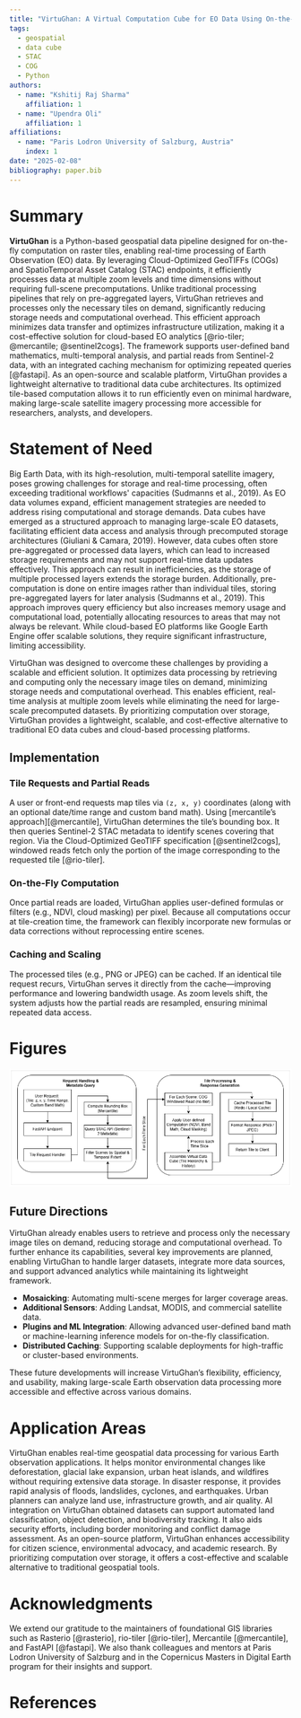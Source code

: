 ```yaml
---
title: "VirtuGhan: A Virtual Computation Cube for EO Data Using On-the-Fly Tiling Computation"
tags:
  - geospatial
  - data cube
  - STAC
  - COG
  - Python
authors:
  - name: "Kshitij Raj Sharma"
    affiliation: 1
  - name: "Upendra Oli"
    affiliation: 1
affiliations:
  - name: "Paris Lodron University of Salzburg, Austria"
    index: 1
date: "2025-02-08"
bibliography: paper.bib
---
```


# Summary

**VirtuGhan** is a Python-based geospatial data pipeline designed for on-the-fly computation on raster tiles, enabling real-time processing of Earth Observation (EO) data. By leveraging Cloud-Optimized GeoTIFFs (COGs) and SpatioTemporal Asset Catalog (STAC) endpoints, it efficiently processes data at multiple zoom levels and time dimensions without requiring full-scene precomputations.
Unlike traditional processing pipelines that rely on pre-aggregated layers, VirtuGhan retrieves and processes only the necessary tiles on demand, significantly reducing storage needs and computational overhead. This efficient approach minimizes data transfer and optimizes infrastructure utilization, making it a cost-effective solution for cloud-based EO analytics [@rio-tiler; @mercantile; @sentinel2cogs]. The framework supports user-defined band mathematics, multi-temporal analysis, and partial reads from Sentinel-2 data, with an integrated caching mechanism for optimizing repeated queries [@fastapi].
As an open-source and scalable platform, VirtuGhan provides a lightweight alternative to traditional data cube architectures. Its optimized tile-based computation allows it to run efficiently even on minimal hardware, making large-scale satellite imagery processing more accessible for researchers, analysts, and developers.

# Statement of Need

Big Earth Data, with its high-resolution, multi-temporal satellite imagery, poses growing challenges for storage and real-time processing, often exceeding traditional workflows' capacities (Sudmanns et al., 2019). As EO data volumes expand, efficient management strategies are needed to address rising computational and storage demands. Data cubes have emerged as a structured approach to managing large-scale EO datasets, facilitating efficient data access and analysis through precomputed storage architectures (Giuliani & Camara, 2019). However, data cubes often store pre-aggregated or processed data layers, which can lead to increased storage requirements and may not support real-time data updates effectively. This approach can result in inefficiencies, as the storage of multiple processed layers extends the storage burden. Additionally, pre-computation is done on entire images rather than individual tiles, storing pre-aggregated layers for later analysis (Sudmanns et al., 2019). This approach improves query efficiency but also increases memory usage and computational load, potentially allocating resources to areas that may not always be relevant. While cloud-based EO platforms like Google Earth Engine offer scalable solutions, they require significant infrastructure, limiting accessibility.

VirtuGhan was designed to overcome these challenges by providing a scalable and efficient solution. It optimizes data processing by retrieving and computing only the necessary image tiles on demand, minimizing storage needs and computational overhead. This enables efficient, real-time analysis at multiple zoom levels while eliminating the need for large-scale precomputed datasets. By prioritizing computation over storage, VirtuGhan provides a lightweight, scalable, and cost-effective alternative to traditional EO data cubes and cloud-based processing platforms.

## Implementation

### Tile Requests and Partial Reads

A user or front-end requests map tiles via `(z, x, y)` coordinates (along with an optional date/time range and custom band math). Using [mercantile’s approach][@mercantile], VirtuGhan determines the tile’s bounding box. It then queries Sentinel-2 STAC metadata to identify scenes covering that region. Via the Cloud-Optimized GeoTIFF specification [@sentinel2cogs], windowed reads fetch only the portion of the image corresponding to the requested tile [@rio-tiler]. 

### On-the-Fly Computation

Once partial reads are loaded, VirtuGhan applies user-defined formulas or filters (e.g., NDVI, cloud masking) per pixel. Because all computations occur at tile-creation time, the framework can flexibly incorporate new formulas or data corrections without reprocessing entire scenes.

### Caching and Scaling

The processed tiles (e.g., PNG or JPEG) can be cached. If an identical tile request recurs, VirtuGhan serves it directly from the cache—improving performance and lowering bandwidth usage. As zoom levels shift, the system adjusts how the partial reads are resampled, ensuring minimal repeated data access. 


# Figures

![Flowchart-virtughan](flowchart-virtughan2.png)

## Future Directions

VirtuGhan already enables users to retrieve and process only the necessary image tiles on demand, reducing storage and computational overhead. To further enhance its capabilities, several key improvements are planned, enabling VirtuGhan to handle larger datasets, integrate more data sources, and support advanced analytics while maintaining its lightweight framework.
- **Mosaicking**: Automating multi-scene merges for larger coverage areas.  
- **Additional Sensors**: Adding Landsat, MODIS, and commercial satellite data.  
- **Plugins and ML Integration**: Allowing advanced user-defined band math or machine-learning inference models for on-the-fly classification.  
- **Distributed Caching**: Supporting scalable deployments for high-traffic or cluster-based environments.

These future developments will increase VirtuGhan’s flexibility, efficiency, and usability, making large-scale Earth observation data processing more accessible and effective across various domains.

# Application Areas
VirtuGhan enables real-time geospatial data processing for various Earth observation applications. It helps monitor environmental changes like deforestation, glacial lake expansion, urban heat islands, and wildfires without requiring extensive data storage. In disaster response, it provides rapid analysis of floods, landslides, cyclones, and earthquakes. Urban planners can analyze land use, infrastructure growth, and air quality. AI integration on VirtuGhan obtained datasets can support automated land classification, object detection, and biodiversity tracking. It also aids security efforts, including border monitoring and conflict damage assessment. As an open-source platform, VirtuGhan enhances accessibility for citizen science, environmental advocacy, and academic research. By prioritizing computation over storage, it offers a cost-effective and scalable alternative to traditional geospatial tools.

# Acknowledgments

We extend our gratitude to the maintainers of foundational GIS libraries such as Rasterio [@rasterio], rio-tiler [@rio-tiler], Mercantile [@mercantile], and FastAPI [@fastapi]. We also thank colleagues and mentors at Paris Lodron University of Salzburg and in the Copernicus Masters in Digital Earth program for their insights and support.

# References

